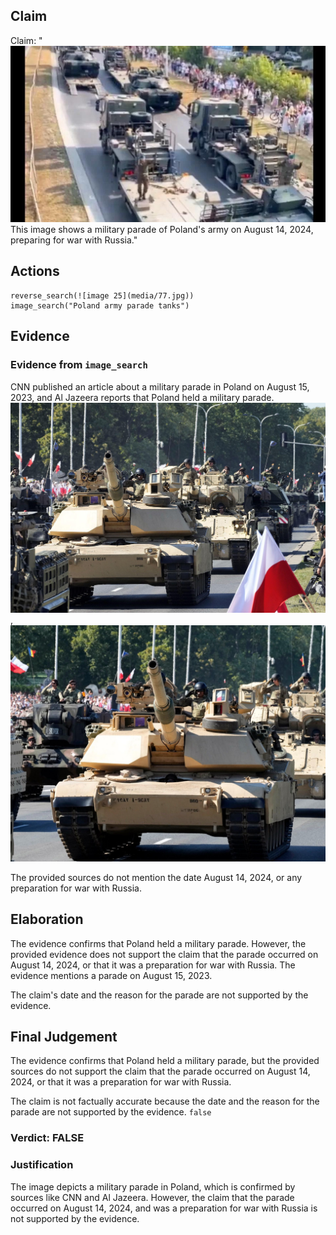 ## Claim
Claim: "![image 25](media/77.jpg) This image shows a military parade of Poland's army on August 14, 2024, preparing for war with Russia."

## Actions
```
reverse_search(![image 25](media/77.jpg))
image_search("Poland army parade tanks")
```

## Evidence
### Evidence from `image_search`
CNN published an article about a military parade in Poland on August 15, 2023, and Al Jazeera reports that Poland held a military parade. ![image 7010](media/2025-08-29_23-15-1756509327-179127.jpg), ![image 7011](media/2025-08-29_23-15-1756509327-329257.jpg)

The provided sources do not mention the date August 14, 2024, or any preparation for war with Russia.


## Elaboration
The evidence confirms that Poland held a military parade. However, the provided evidence does not support the claim that the parade occurred on August 14, 2024, or that it was a preparation for war with Russia. The evidence mentions a parade on August 15, 2023.

The claim's date and the reason for the parade are not supported by the evidence.


## Final Judgement
The evidence confirms that Poland held a military parade, but the provided sources do not support the claim that the parade occurred on August 14, 2024, or that it was a preparation for war with Russia.

The claim is not factually accurate because the date and the reason for the parade are not supported by the evidence. `false`


### Verdict: FALSE

### Justification
The image depicts a military parade in Poland, which is confirmed by sources like CNN and Al Jazeera. However, the claim that the parade occurred on August 14, 2024, and was a preparation for war with Russia is not supported by the evidence.
